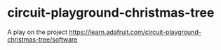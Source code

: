 # circuit-playground-christmas-tree
A play on the project https://learn.adafruit.com/circuit-playground-christmas-tree/software
